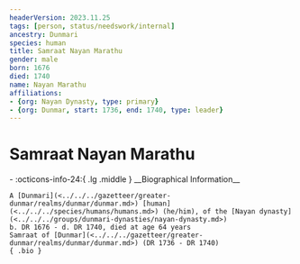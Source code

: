 ```yaml
---
headerVersion: 2023.11.25
tags: [person, status/needswork/internal]
ancestry: Dunmari
species: human
title: Samraat Nayan Marathu
gender: male
born: 1676
died: 1740
name: Nayan Marathu
affiliations:
- {org: Nayan Dynasty, type: primary}
- {org: Dunmar, start: 1736, end: 1740, type: leader}
---
```

# Samraat Nayan Marathu
<div class="grid cards ext-narrow-margin ext-one-column" markdown>
- :octicons-info-24:{ .lg .middle } __Biographical Information__

    A [Dunmari](<../../../gazetteer/greater-dunmar/realms/dunmar/dunmar.md>) [human](<../../../species/humans/humans.md>) (he/him), of the [Nayan dynasty](<../../../groups/dunmari-dynasties/nayan-dynasty.md>)  
    b. DR 1676 - d. DR 1740, died at age 64 years  
    Samraat of [Dunmar](<../../../gazetteer/greater-dunmar/realms/dunmar/dunmar.md>) (DR 1736 - DR 1740)  
    { .bio }

</div>

